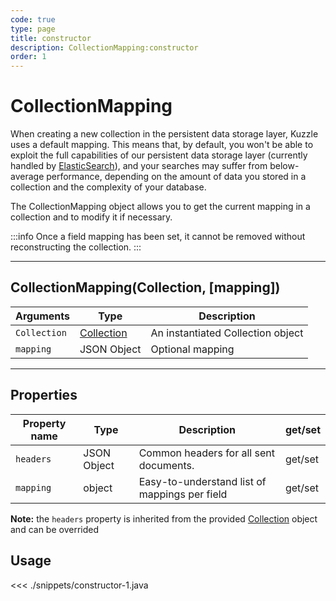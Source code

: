 ```yaml
---
code: true
type: page
title: constructor
description: CollectionMapping:constructor
order: 1
---
```


# CollectionMapping

When creating a new collection in the persistent data storage layer, Kuzzle uses a default mapping.
This means that, by default, you won't be able to exploit the full capabilities of our persistent data storage layer (currently handled by [ElasticSearch](https://www.elastic.co/products/elasticsearch)), and your searches may suffer from below-average performance, depending on the amount of data you stored in a collection and the complexity of your database.

The CollectionMapping object allows you to get the current mapping in a collection and to modify it if necessary.

:::info
Once a field mapping has been set, it cannot be removed without reconstructing the collection.
:::

---

## CollectionMapping(Collection, [mapping])

| Arguments    | Type                                                 | Description                       |
| ------------ | ---------------------------------------------------- | --------------------------------- |
| `Collection` | [Collection](/sdk/java/2/core-classes/collection/) | An instantiated Collection object |
| `mapping`    | JSON Object                                          | Optional mapping                  |

---

## Properties

| Property name | Type        | Description                                   | get/set |
| ------------- | ----------- | --------------------------------------------- | ------- |
| `headers`     | JSON Object | Common headers for all sent documents.        | get/set |
| `mapping`     | object      | Easy-to-understand list of mappings per field | get/set |

**Note:** the `headers` property is inherited from the provided [Collection](/sdk/java/2/core-classes/collection/) object and can be overrided

## Usage

<<< ./snippets/constructor-1.java
